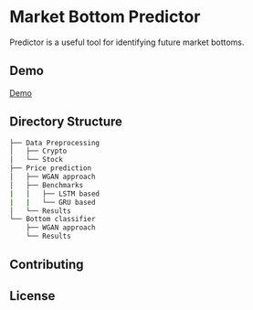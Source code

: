 # Market Bottom Predictor

Predictor is a useful tool for identifying future market bottoms. 

## Demo

[Demo](https://youtu.be/sZjwhfJUSSc?si=BvK4vI2XG8XSTf6C)

## Directory Structure

```bash
├── Data Preprocessing
│   ├── Crypto
│   └── Stock
├── Price prediction
│   ├── WGAN approach
│   ├── Benchmarks
|   │   ├── LSTM based
|   |   └── GRU based
│   └── Results
└── Bottom classifier
    ├── WGAN approach
    └── Results

```


## Contributing



## License
